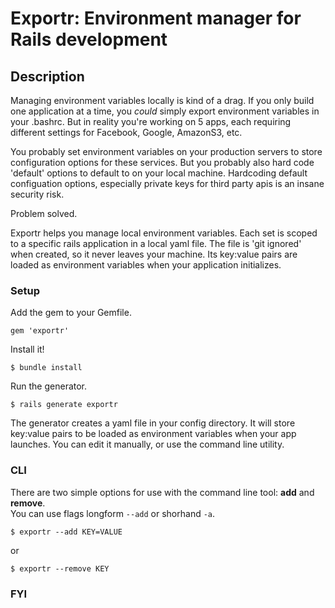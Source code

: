 
# Exportr: Environment manager for Rails development

## Description

Managing environment variables locally is kind of a drag. If you only build one application at a time, you *could* simply export environment variables in your .bashrc. 
But in reality you're working on 5 apps, each requiring different settings for Facebook, Google, AmazonS3, etc. 

You probably set environment variables on your production servers to store configuration options for these services. But you probably also hard code
'default' options to default to on your local machine. Hardcoding default configuation options, especially private keys for third party apis is an insane security risk.

Problem solved.

Exportr helps you manage local environment variables. Each set is scoped to a specific rails application in a local yaml file. The file is 'git ignored' when created, so it never leaves your machine. Its key:value pairs are loaded as environment variables when your application initializes.  

### Setup

Add the gem to your Gemfile.

    gem 'exportr'

Install it!

    $ bundle install
    
Run the generator.

    $ rails generate exportr
    

The generator creates a yaml file in your config directory. It will store key:value pairs to be loaded as environment variables when your app launches. You can edit it manually, or use the command line utility.

### CLI

There are two simple options for use with the command line tool: **add** and **remove**.  
You can use flags longform `--add` or shorhand `-a`.

    $ exportr --add KEY=VALUE
or

    $ exportr --remove KEY
    
### FYI
